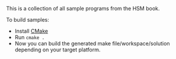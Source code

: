 This is a collection of all sample programs from the HSM book.

To build samples:

- Install [CMake](https://cmake.org)
- Run ```cmake .```
- Now you can build the generated make file/workspace/solution depending on your target platform.
